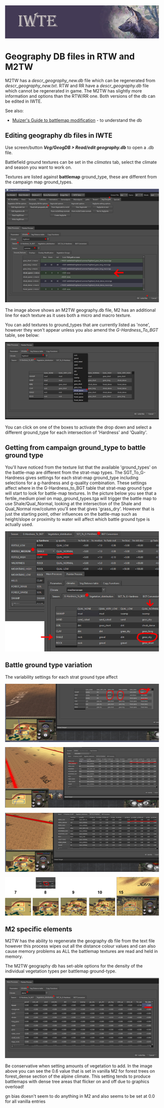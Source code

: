 ![IWTE banner](../IWTEgithub_images/IWTEbanner.jpg)
# Geography DB files in RTW and M2TW

M2TW has a *descr_geography_new.db* file which can be regenerated from *descr_geography_new.txt*.  RTW and RR have a *descr_geography.db* file which cannot be regenerated in game.  The M2TW has slightly more information and options than the RTW/RR one.  Both versions of the db can be edited in IWTE.

See also:
* [Muizer's Guide to battlemap modification](https://www.twcenter.net/forums/showthread.php?55785-Muizer-s-guide-to-battlemap-modification) - to understand the db


## Editing geography db files in IWTE

Use screen/button ***Veg/GeogDB > Read/edit geography.db*** to open a .db file.

Battlefield ground textures can be set in the *climates* tab, select the climate and season you want to work on.

Textures are listed against **battlemap** ground_type, these are different from the campaign map ground_types.

![geography-db-textures](../IWTEgithub_images/geography-db-textures.jpg)

The image above shows an M2TW geography.db file, M2 has an additional line for each texture as it uses both a micro and macro texture.

You can add textures to ground_types that are currently listed as 'none', however they won't appear unless you also amend the *G-Hardness_To_BGT* table, see below:

![geography-db-groundtypes](../IWTEgithub_images/geography-db-groundtypes.jpg)

You can click on one of the boxes to activate the drop down and select a different ground_type for each intersection of 'Hardness' and 'Quality'.


## Getting from campaign ground_type to battle ground type

You'll have noticed from the texture list that the available 'ground_types' on the battle-map are different from the strat-map types.  The SGT_To_G-Hardness gives settings for each strat-map ground_type including selections for a g-hardness and g-quality combination.  These settings affect where in the G-Hardness_to_BGT table that strat-map ground type will start to look for battle-map textures.  In the picture below you see that a fertile_medium pixel on map_ground_types.tga will trigger the battle map to use Shale/Qual_Normal, looking at the intersection of the Shale and Qual_Normal row/column you'll see that gives 'grass_dry'.  However that is just the starting point, other influences on the battle-map such as height/slope or proximity to water will affect which battle ground type is actually used.

![geography-cgt-to-bgt](../IWTEgithub_images/geography-cgt-to-bgt.jpg)

## Battle ground type variation

The variability settings for each strat ground type affect 

![geog-fertile-low-startpoint](../IWTEgithub_images/geog-fertile-low-startpoint.jpg)

![geog-gt-no-vary](../IWTEgithub_images/geog-gt-no-vary.jpg)

![geog-gt-vary](../IWTEgithub_images/geog-gt-vary.jpg)

![geog-gs-median-values](../IWTEgithub_images/geog-gs-median-values.jpg)

## M2 specific elements

M2TW has the ability to regenerate the geography db file from the text file however this process wipes out all the distance colour values and can also cause memory problems as ALL the battlemap textures are read and held in memory.

The M2TW geography db has set-able options for the density of the individual vegetation types per battlemap ground-type.

![geography-db-m2-vegetation](../IWTEgithub_images/geography-db-m2-vegetation.jpg)

Be conservative when setting amounts of vegetation to add.  In the image above you can see the 0.6 value that is set in vanilla M2 for forest trees on forest_dense section of the alpine climate.  This setting tends to produce battlemaps with dense tree areas that flicker on and off due to graphics overload!



gn bias doesn't seem to do anything in M2 and also seems to be set at 0.0 for all vanilla entries
